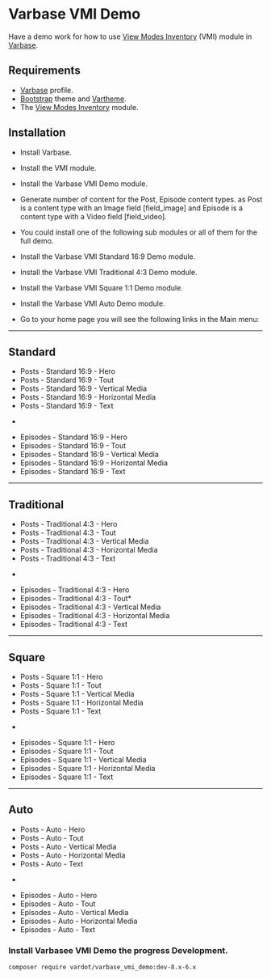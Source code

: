 # Varbase VMI Demo

Have a demo work for how to use
 [View Modes Inventory](https://www.drupal.org/project/vmi) (VMI) module in
 [Varbase](https://www.drupal.org/project/varbase).


## Requirements
* [Varbase](https://www.drupal.org/project/varbase) profile.
* [Bootstrap](https://www.drupal.org/project/bootstrap) theme
  and [Vartheme](https://www.drupal.org/project/vartheme).
* The [View Modes Inventory](https://www.drupal.org/project/vmi) module.

## Installation
* Install Varbase.
* Install the VMI module.
* Install the Varbase VMI Demo module.
* Generate number of content for the Post, Episode content types.
  as Post is a content type with an Image field [field_image]
  and Episode is a content type with a Video field [field_video].
* You could install one of the following sub modules or all of them for the
  full demo. 
* Install the Varbase VMI Standard 16:9 Demo module.
* Install the Varbase VMI Traditional 4:3 Demo module.
* Install the Varbase VMI Square 1:1 Demo module.
* Install the Varbase VMI Auto Demo module.

* Go to your home page you will see the following links in the Main menu:

--------------------------------------------------------------------------------

## Standard
* Posts - Standard 16:9 - Hero
* Posts - Standard 16:9 - Tout
* Posts - Standard 16:9 - Vertical Media
* Posts - Standard 16:9 - Horizontal Media
* Posts - Standard 16:9 - Text
-
* Episodes - Standard 16:9 - Hero
* Episodes - Standard 16:9 - Tout
* Episodes - Standard 16:9 - Vertical Media
* Episodes - Standard 16:9 - Horizontal Media
* Episodes - Standard 16:9 - Text

--------------------------------------------------------------------------------

## Traditional
* Posts - Traditional 4:3 - Hero
* Posts - Traditional 4:3 - Tout
* Posts - Traditional 4:3 - Vertical Media
* Posts - Traditional 4:3 - Horizontal Media
* Posts - Traditional 4:3 - Text
-
* Episodes - Traditional 4:3 - Hero
* Episodes - Traditional 4:3 - Tout*
* Episodes - Traditional 4:3 - Vertical Media
* Episodes - Traditional 4:3 - Horizontal Media
* Episodes - Traditional 4:3 - Text

--------------------------------------------------------------------------------

## Square
* Posts - Square 1:1 - Hero
* Posts - Square 1:1 - Tout
* Posts - Square 1:1 - Vertical Media
* Posts - Square 1:1 - Horizontal Media
* Posts - Square 1:1 - Text
-
* Episodes - Square 1:1 - Hero
* Episodes - Square 1:1 - Tout
* Episodes - Square 1:1 - Vertical Media
* Episodes - Square 1:1 - Horizontal Media
* Episodes - Square 1:1 - Text

--------------------------------------------------------------------------------

## Auto
* Posts - Auto - Hero
* Posts - Auto - Tout
* Posts - Auto - Vertical Media
* Posts - Auto - Horizontal Media
* Posts - Auto - Text
-
* Episodes - Auto - Hero
* Episodes - Auto - Tout
* Episodes - Auto - Vertical Media
* Episodes - Auto - Horizontal Media
* Episodes - Auto - Text


### Install Varbasee VMI Demo the progress Development.
```
composer require vardot/varbase_vmi_demo:dev-8.x-6.x
```
